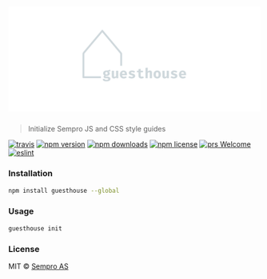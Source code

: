 # <img src="https://raw.githubusercontent.com/Sempro/guesthouse/master/guesthouse.gif" alt="guesthouse">

> Initialize Sempro JS and CSS style guides

[![travis](https://img.shields.io/travis/sempro/guesthouse/master.svg?style=flat-square)](https://travis-ci.org/sempro/guesthouse/builds)
[![npm version](https://img.shields.io/npm/v/guesthouse.svg?style=flat-square)](http://badge.fury.io/js/guesthouse)
[![npm downloads](https://img.shields.io/npm/dm/guesthouse.svg?style=flat-square)](http://badge.fury.io/js/guesthouse)
[![npm license](https://img.shields.io/npm/l/guesthouse.svg?style=flat-square)](http://badge.fury.io/js/guesthouse)
[![prs Welcome](https://img.shields.io/badge/PRs-welcome-brightgreen.svg?style=flat-square)](http://makeapullrequest.com)
[![eslint](https://img.shields.io/badge/code_style-airbnb-blue.svg?style=flat-square)](https://github.com/airbnb/javascript)

### Installation
```bash
npm install guesthouse --global
```

### Usage
```bash
guesthouse init
```

### License
MIT © [Sempro AS](http://www.sempro.no)
